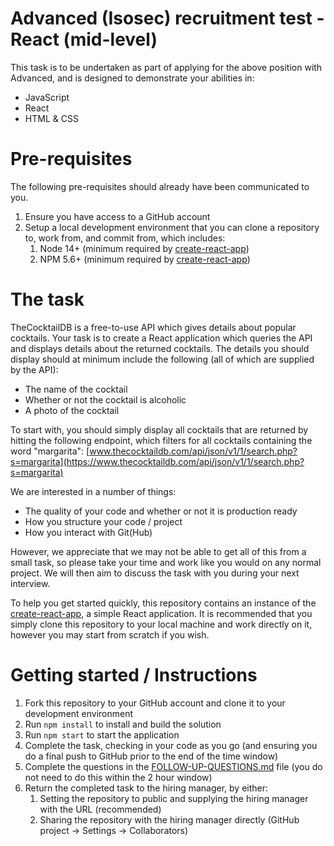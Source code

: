 # Advanced (Isosec) recruitment test - React (mid-level)
This task is to be undertaken as part of applying for the above position with Advanced, and is designed to demonstrate your abilities in:
- JavaScript
- React
- HTML & CSS

# Pre-requisites
The following pre-requisites should already have been communicated to you.
1. Ensure you have access to a GitHub account
2. Setup a local development environment that you can clone a repository to, work from, and commit from, which includes:
   1. Node 14+ (minimum required by [create-react-app](https://reactjs.org/docs/create-a-new-react-app.html))
   2. NPM 5.6+ (minimum required by [create-react-app](https://reactjs.org/docs/create-a-new-react-app.html))

# The task
TheCocktailDB is a free-to-use API which gives details about popular cocktails. Your task is to create a React application which queries the API and displays details about the returned cocktails. The details you should display should at minimum include the following (all of which are supplied by the API):
- The name of the cocktail
- Whether or not the cocktail is alcoholic
- A photo of the cocktail

To start with, you should simply display all cocktails that are returned by hitting the following endpoint, which filters for all cocktails containing the word "margarita": [www.thecocktaildb.com/api/json/v1/1/search.php?s=margarita](https://www.thecocktaildb.com/api/json/v1/1/search.php?s=margarita)

We are interested in a number of things:
- The quality of your code and whether or not it is production ready
- How you structure your code / project
- How you interact with Git(Hub)

However, we appreciate that we may not be able to get all of this from a small task, so please take your time and work like you would on any normal project. We will then aim to discuss the task with you during your next interview.

To help you get started quickly, this repository contains an instance of the [create-react-app](https://reactjs.org/docs/create-a-new-react-app.html), a simple React application. It is recommended that you simply clone this repository to your local machine and work directly on it, however you may start from scratch if you wish.

# Getting started / Instructions
1. Fork this repository to your GitHub account and clone it to your development environment
2. Run `npm install` to install and build the solution
3. Run `npm start` to start the application
4. Complete the task, checking in your code as you go (and ensuring you do a final push to GitHub prior to the end of the time window)
5. Complete the questions in the [FOLLOW-UP-QUESTIONS.md](FOLLOW-UP-QUESTIONS.md) file (you do not need to do this within the 2 hour window)
6. Return the completed task to the hiring manager, by either:
   1. Setting the repository to public and supplying the hiring manager with the URL (recommended)
   2. Sharing the repository with the hiring manager directly (GitHub project -> Settings -> Collaborators)